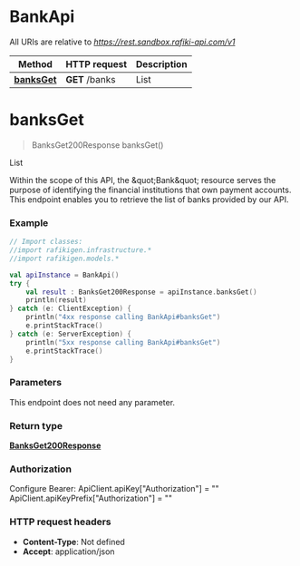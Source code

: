 # BankApi

All URIs are relative to *https://rest.sandbox.rafiki-api.com/v1*

Method | HTTP request | Description
------------- | ------------- | -------------
[**banksGet**](BankApi.md#banksGet) | **GET** /banks | List


<a id="banksGet"></a>
# **banksGet**
> BanksGet200Response banksGet()

List

Within the scope of this API, the \&quot;Bank\&quot; resource serves the purpose of identifying the financial institutions that own payment accounts.  This endpoint enables you to retrieve the list of banks provided by our API. 

### Example
```kotlin
// Import classes:
//import rafikigen.infrastructure.*
//import rafikigen.models.*

val apiInstance = BankApi()
try {
    val result : BanksGet200Response = apiInstance.banksGet()
    println(result)
} catch (e: ClientException) {
    println("4xx response calling BankApi#banksGet")
    e.printStackTrace()
} catch (e: ServerException) {
    println("5xx response calling BankApi#banksGet")
    e.printStackTrace()
}
```

### Parameters
This endpoint does not need any parameter.

### Return type

[**BanksGet200Response**](BanksGet200Response.md)

### Authorization


Configure Bearer:
    ApiClient.apiKey["Authorization"] = ""
    ApiClient.apiKeyPrefix["Authorization"] = ""

### HTTP request headers

 - **Content-Type**: Not defined
 - **Accept**: application/json

